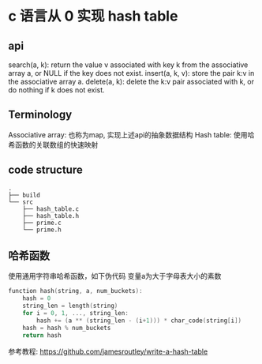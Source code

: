 # c 语言从 0 实现 hash table 

## api
search(a, k): return the value v associated with key k from the associative array a, or NULL if the key does not exist.
insert(a, k, v): store the pair k:v in the associative array a.
delete(a, k): delete the k:v pair associated with k, or do nothing if k does not exist.

## Terminology
Associative array: 也称为map, 实现上述api的抽象数据结构
Hash table: 使用哈希函数的关联数组的快速映射

## code structure
```
.
├── build
└── src
    ├── hash_table.c
    ├── hash_table.h
    ├── prime.c
    └── prime.h
```


## 哈希函数
使用通用字符串哈希函数，如下伪代码 变量a为大于字母表大小的素数
```c
function hash(string, a, num_buckets):
    hash = 0
    string_len = length(string)
    for i = 0, 1, ..., string_len:
        hash += (a ** (string_len - (i+1))) * char_code(string[i])
    hash = hash % num_buckets
    return hash
```

参考教程: https://github.com/jamesroutley/write-a-hash-table
